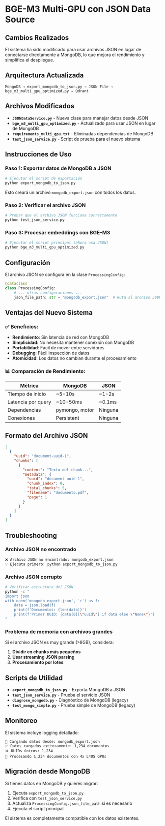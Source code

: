 # BGE-M3 Multi-GPU con JSON Data Source

## Cambios Realizados

El sistema ha sido modificado para usar archivos JSON en lugar de conectarse directamente a MongoDB, lo que mejora el rendimiento y simplifica el despliegue.

## Arquitectura Actualizada

```
MongoDB → export_mongodb_to_json.py → JSON File → bge_m3_multi_gpu_optimized.py → Qdrant
```

## Archivos Modificados

- **`JSONDataService.py`** - Nueva clase para manejar datos desde JSON
- **`bge_m3_multi_gpu_optimized.py`** - Actualizado para usar JSON en lugar de MongoDB
- **`requirements_multi_gpu.txt`** - Eliminadas dependencias de MongoDB
- **`test_json_service.py`** - Script de prueba para el nuevo sistema

## Instrucciones de Uso

### Paso 1: Exportar datos de MongoDB a JSON

```bash
# Ejecutar el script de exportación
python export_mongodb_to_json.py
```

Esto creará un archivo `mongodb_export.json` con todos los datos.

### Paso 2: Verificar el archivo JSON

```bash
# Probar que el archivo JSON funciona correctamente
python test_json_service.py
```

### Paso 3: Procesar embeddings con BGE-M3

```bash
# Ejecutar el script principal (ahora usa JSON)
python bge_m3_multi_gpu_optimized.py
```

## Configuración

El archivo JSON se configura en la clase `ProcessingConfig`:

```python
@dataclass
class ProcessingConfig:
    # ... otras configuraciones ...
    json_file_path: str = "mongodb_export.json"  # Ruta al archivo JSON
```

## Ventajas del Nuevo Sistema

### ✅ **Beneficios:**
- **Rendimiento**: Sin latencia de red con MongoDB
- **Simplicidad**: No necesita mantener conexión con MongoDB
- **Portabilidad**: Fácil de mover entre servidores
- **Debugging**: Fácil inspección de datos
- **Atomicidad**: Los datos no cambian durante el procesamiento

### 📊 **Comparación de Rendimiento:**

| Métrica | MongoDB | JSON |
|---------|---------|------|
| Tiempo de inicio | ~5-10s | ~1-2s |
| Latencia por query | ~10-50ms | ~0.1ms |
| Dependencias | pymongo, motor | Ninguna |
| Conexiones | Persistent | Ninguna |

## Formato del Archivo JSON

```json
[
  {
    "uuid": "document-uuid-1",
    "chunks": [
      {
        "content": "Texto del chunk...",
        "metadata": {
          "uuid": "document-uuid-1",
          "chunk_index": 0,
          "total_chunks": 5,
          "filename": "documento.pdf",
          "page": 1
        }
      }
    ]
  }
]
```

## Troubleshooting

### Archivo JSON no encontrado
```bash
❌ Archivo JSON no encontrado: mongodb_export.json
💡 Ejecuta primero: python export_mongodb_to_json.py
```

### Archivo JSON corrupto
```bash
# Verificar estructura del JSON
python -c "
import json
with open('mongodb_export.json', 'r') as f:
    data = json.load(f)
    print(f'Documentos: {len(data)}')
    print(f'Primer UUID: {data[0][\"uuid\"] if data else \"None\"}')
"
```

### Problema de memoria con archivos grandes
Si el archivo JSON es muy grande (>8GB), considera:

1. **Dividir en chunks más pequeños**
2. **Usar streaming JSON parsing**
3. **Procesamiento por lotes**

## Scripts de Utilidad

- **`export_mongodb_to_json.py`** - Exporta MongoDB a JSON
- **`test_json_service.py`** - Prueba el servicio JSON
- **`diagnose_mongodb.py`** - Diagnóstico de MongoDB (legacy)
- **`test_mongo_simple.py`** - Prueba simple de MongoDB (legacy)

## Monitoreo

El sistema incluye logging detallado:

```
📁 Cargando datos desde: mongodb_export.json
✅ Datos cargados exitosamente: 1,234 documentos
📊 UUIDs únicos: 1,234
🚀 Procesando 1,234 documentos con 4x L40S GPUs
```

## Migración desde MongoDB

Si tienes datos en MongoDB y quieres migrar:

1. Ejecuta `export_mongodb_to_json.py`
2. Verifica con `test_json_service.py`
3. Actualiza `ProcessingConfig.json_file_path` si es necesario
4. Ejecuta el script principal

El sistema es completamente compatible con los datos existentes.
